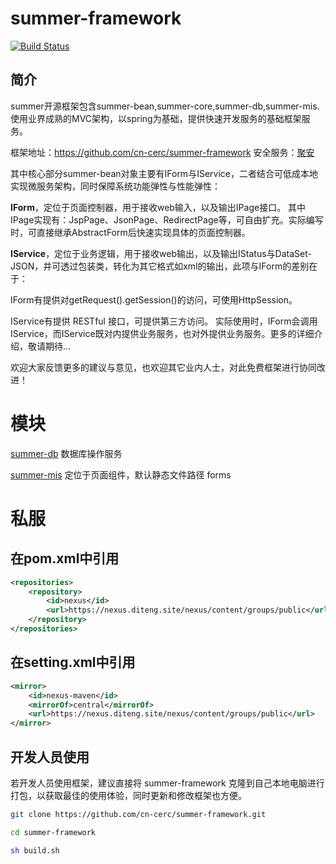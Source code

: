 # summer-framework

[![Build Status](https://travis-ci.org/cn-cerc/summer-framework.svg)](https://travis-ci.org/cn-cerc/summer-framework)

## 简介

summer开源框架包含summer-bean,summer-core,summer-db,summer-mis.使用业界成熟的MVC架构，以spring为基础，提供快速开发服务的基础框架服务。

框架地址：https://github.com/cn-cerc/summer-framework 安全服务：[聚安](https://www.jayun.site)

其中核心部分summer-bean对象主要有IForm与IService，二者结合可低成本地实现微服务架构，同时保障系统功能弹性与性能弹性：

**IForm**，定位于页面控制器，用于接收web输入，以及输出IPage接口。 其中IPage实现有：JspPage、JsonPage、RedirectPage等，可自由扩充。实际编写时，可直接继承AbstractForm后快速实现具体的页面控制器。

**IService**，定位于业务逻辑，用于接收web输出，以及输出IStatus与DataSet-JSON，并可透过包装类，转化为其它格式如xml的输出，此项与IForm的差别在于：

IForm有提供对getRequest().getSession()的访问，可使用HttpSession。

IService有提供 RESTful 接口，可提供第三方访问。 实际使用时，IForm会调用IService，而IService既对内提供业务服务，也对外提供业务服务。更多的详细介绍，敬请期待...

欢迎大家反馈更多的建议与意见，也欢迎其它业内人士，对此免费框架进行协同改进！

# 模块

[summer-db](/summer-db) 数据库操作服务

[summer-mis](/summer-mis) 定位于页面组件，默认静态文件路径 forms

# 私服

## 在pom.xml中引用

```xml
<repositories>
    <repository>
        <id>nexus</id>
        <url>https://nexus.diteng.site/nexus/content/groups/public</url>
    </repository>
</repositories>
```

## 在setting.xml中引用

```xml
<mirror>
    <id>nexus-maven</id>
    <mirrorOf>central</mirrorOf>
    <url>https://nexus.diteng.site/nexus/content/groups/public</url>
</mirror>
```

## 开发人员使用

若开发人员使用框架，建议直接将 summer-framework 克隆到自己本地电脑进行打包，以获取最佳的使用体验，同时更新和修改框架也方便。

```bash
git clone https://github.com/cn-cerc/summer-framework.git

cd summer-framework

sh build.sh
```

